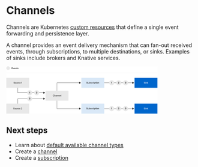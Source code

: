 # Channels

Channels are Kubernetes [custom resources](https://kubernetes.io/docs/concepts/extend-kubernetes/api-extension/custom-resources/) that define a single event forwarding and persistence layer.

A channel provides an event delivery mechanism that can fan-out received events, through subscriptions, to multiple destinations, or sinks. Examples of sinks include brokers and Knative services.

<img src="images/channel-workflow.png" width="80%">

## Next steps

- Learn about [default available channel types](channel-types-defaults)
- Create a [channel](create-default-channel)
- Create a [subscription](subscriptions)
